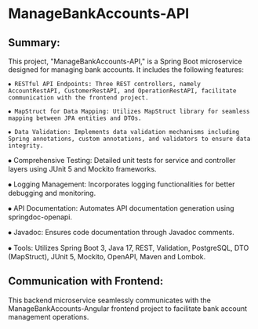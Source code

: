 # ManageBankAccounts-API

## Summary:

This project, "ManageBankAccounts-API," is a Spring Boot microservice designed for managing bank accounts. It includes the following features:

	⦁ RESTful API Endpoints: Three REST controllers, namely AccountRestAPI, CustomerRestAPI, and OperationRestAPI, facilitate communication with the frontend project.

	⦁ MapStruct for Data Mapping: Utilizes MapStruct library for seamless mapping between JPA entities and DTOs.

	⦁ Data Validation: Implements data validation mechanisms including Spring annotations, custom annotations, and validators to ensure data integrity.

  ⦁ Comprehensive Testing: Detailed unit tests for service and controller layers using JUnit 5 and Mockito frameworks.

  ⦁ Logging Management: Incorporates logging functionalities for better debugging and monitoring.

  ⦁ API Documentation: Automates API documentation generation using springdoc-openapi.

  ⦁ Javadoc: Ensures code documentation through Javadoc comments.

  ⦁ Tools: Utilizes Spring Boot 3, Java 17, REST, Validation, PostgreSQL, DTO (MapStruct), JUnit 5, Mockito, OpenAPI, Maven and Lombok.


## Communication with Frontend:

This backend microservice seamlessly communicates with the ManageBankAccounts-Angular frontend project to facilitate bank account management operations.

